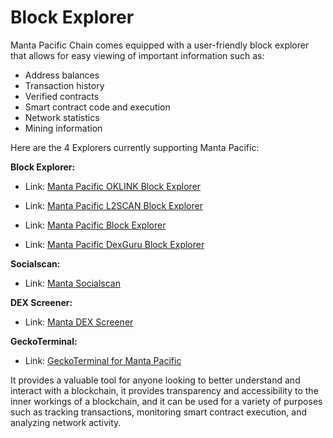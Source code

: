 # Block Explorer

Manta Pacific Chain comes equipped with a user-friendly block explorer that allows for easy viewing of important information such as:

-   Address balances
-   Transaction history
-   Verified contracts
-   Smart contract code and execution
-   Network statistics
-   Mining information

Here are the 4 Explorers currently supporting Manta Pacific:

**Block Explorer:**

-   Link: [Manta Pacific OKLINK Block Explorer](https://www.oklink.com/manta)

-   Link: [Manta Pacific L2SCAN Block Explorer](https://manta-pacific.l2scan.co/)

-   Link: [Manta Pacific Block Explorer](https://pacific-explorer.manta.network/)

-   Link: [Manta Pacific DexGuru Block Explorer](https://manta.dex.guru/)

**Socialscan:**

-   Link: [Manta Socialscan](https://manta.socialscan.io/)

**DEX Screener:**

-   Link: [Manta DEX Screener](https://dexscreener.com/manta)

**GeckoTerminal:**

-   Link: [GeckoTerminal for Manta Pacific](https://www.geckoterminal.com/manta-pacific/pools)

It provides a valuable tool for anyone looking to better understand and interact with a blockchain, it provides transparency and accessibility to the inner workings of a blockchain, and it can be used for a variety of purposes such as tracking transactions, monitoring smart contract execution, and analyzing network activity.

